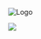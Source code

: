 ![Logo](https://github.com/lucasdalmas/aluraplus/assets/127149468/742d390d-7cdc-4bb2-9fb5-fe8e528abea3)
<p align="start">
<img loading="lazy" src="http://img.shields.io/static/v1?label=STATUS&message=COMPLETO&color=GREEN&style=for-the-badge"/>
</p>
